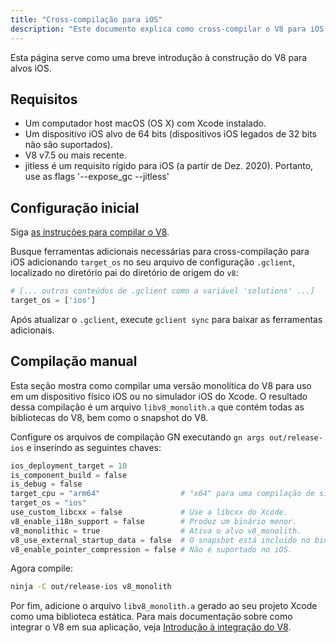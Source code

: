 ```yaml
---
title: "Cross-compilação para iOS"
description: "Este documento explica como cross-compilar o V8 para iOS."
---
```

Esta página serve como uma breve introdução à construção do V8 para alvos iOS.

## Requisitos

- Um computador host macOS (OS X) com Xcode instalado.
- Um dispositivo iOS alvo de 64 bits (dispositivos iOS legados de 32 bits não são suportados).
- V8 v7.5 ou mais recente.
- jitless é um requisito rígido para iOS (a partir de Dez. 2020). Portanto, use as flags '--expose_gc --jitless'

## Configuração inicial

Siga [as instruções para compilar o V8](/docs/build).

Busque ferramentas adicionais necessárias para cross-compilação para iOS adicionando `target_os` no seu arquivo de configuração `.gclient`, localizado no diretório pai do diretório de origem do `v8`:

```python
# [... outros conteúdos de .gclient como a variável 'solutions' ...]
target_os = ['ios']
```

Após atualizar o `.gclient`, execute `gclient sync` para baixar as ferramentas adicionais.

## Compilação manual

Esta seção mostra como compilar uma versão monolítica do V8 para uso em um dispositivo físico iOS ou no simulador iOS do Xcode. O resultado dessa compilação é um arquivo `libv8_monolith.a` que contém todas as bibliotecas do V8, bem como o snapshot do V8.

Configure os arquivos de compilação GN executando `gn args out/release-ios` e inserindo as seguintes chaves:

```python
ios_deployment_target = 10
is_component_build = false
is_debug = false
target_cpu = "arm64"                  # "x64" para uma compilação de simulador.
target_os = "ios"
use_custom_libcxx = false             # Use a libcxx do Xcode.
v8_enable_i18n_support = false        # Produz um binário menor.
v8_monolithic = true                  # Ativa o alvo v8_monolith.
v8_use_external_startup_data = false  # O snapshot está incluído no binário.
v8_enable_pointer_compression = false # Não é suportado no iOS.
```

Agora compile:

```bash
ninja -C out/release-ios v8_monolith
```

Por fim, adicione o arquivo `libv8_monolith.a` gerado ao seu projeto Xcode como uma biblioteca estática. Para mais documentação sobre como integrar o V8 em sua aplicação, veja [Introdução à integração do V8](/docs/embed).
